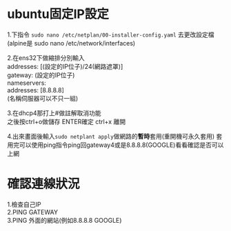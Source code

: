**ubuntu固定IP設定**
===================
1.下指令 ```sudo nano /etc/netplan/00-installer-config.yaml``` 去更改設定檔  
(alpine是 sudo nano /etc/network/interfaces)  

2.在ens32下做縮排分別輸入  
addresses: [(設定的IP位子)/24(網路遮罩)]  
gateway: (設定的IP位子)  
nameservers:  
    addresses: [8.8.8.8]  
(名稱伺服器可以不只一組)  

3.在dhcp4那打上#做註解取消功能  
之後按ctrl+o做儲存 ENTER確定 ctrl+x 離開  

4.出來畫面後輸入```sudo netplant apply```做網路的**暫時**套用(重開機可永久套用)
套用完可以使用ping指令ping回gateway4或是8.8.8.8(GOOGLE)看看確認是否可以上網

**確認連線狀況**
===============
1.檢查自己IP  
2.PING GATEWAY  
3.PING 外面的網站(例如8.8.8.8 GOOGLE)  

